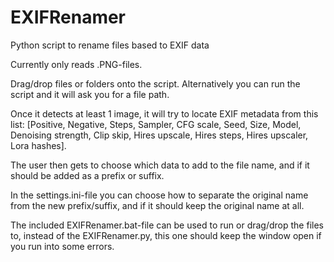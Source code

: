 # EXIFRenamer
Python script to rename files based to EXIF data

Currently only reads .PNG-files.

Drag/drop files or folders onto the script.
Alternatively you can run the script and it will ask you for a file path.

Once it detects at least 1 image, it will try to locate EXIF metadata from this list: [Positive, Negative, Steps, Sampler, CFG scale, Seed, Size, Model, Denoising strength, Clip skip, Hires upscale, Hires steps, Hires upscaler, Lora hashes].

The user then gets to choose which data to add to the file name, and if it should be added as a prefix or suffix.

In the settings.ini-file you can choose how to separate the original name from the new prefix/suffix, and if it should keep the original name at all.

The included EXIFRenamer.bat-file can be used to run or drag/drop the files to, instead of the EXIFRenamer.py, this one should keep the window open if you run into some errors.
